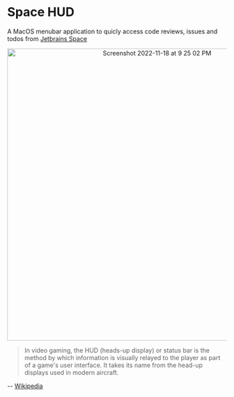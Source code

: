 # Space HUD

A MacOS menubar application to quicly access code reviews, issues and todos from [Jetbrains Space](https://www.jetbrains.com/space/)

<p align="center">
  <img width="672" alt="Screenshot 2022-11-18 at 9 25 02 PM" src="https://user-images.githubusercontent.com/9363150/202829994-baa757e2-8cef-411f-8624-852d18fa884c.png">
</p>

>In video gaming, the HUD (heads-up display) or status bar is the method by which information is visually relayed to the player as part of a game's user interface. It takes its name from the head-up displays used in modern aircraft.

 -- [Wikipedia](https://en.wikipedia.org/wiki/HUD_(video_gaming))

